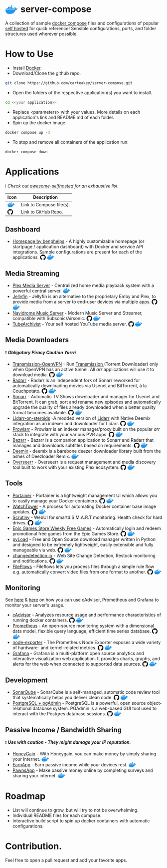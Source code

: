 # <img src="_assets/docker-compose.png" height="30" align="center"/> server-compose

A collection of sample [docker compose](https://docs.docker.com/compose/) files and configurations of popular [self hosted](https://www.reddit.com/r/selfhosted/) for quick reference! Sensible configurations, ports, and folder structures used wherever possible.

# How to Use

- Install [Docker](https://docs.docker.com/get-docker/).
- Download/Clone the github repo.
```bash
git clone https://github.com/carteakey/server-compose.git
```
- Open the folders of the respective application(s) you want to install.
```bash
cd <<your application>>
```
- Replace &lt;parameters&gt; with your values. More details on each application's link and README.md of each folder.
- Spin up the docker image.

```bash
docker compose up -d
```

- To stop and remove all containers of the application run:

```
docker compose down
```

# Applications

:information_source: _Check out [awesome-selfhosted](https://github.com/awesome-selfhosted/awesome-selfhosted) for an exhaustive list._

|Icon|Description|
|----|----|
|<img src="_assets/docker-compose.png" height="18" align="top"/> | Link to Compose file(s). 
| <img src="_assets/github.png" height="18" align="top"/> | Link to GitHub Repo.


## Dashboard

- [Homepage by benphelps](https://github.com/benphelps/homepage) - A highly customizable homepage (or startpage / application dashboard) with Docker and service API integrations. Sample configurations are present for each of the applications. 
<a href="https://github.com/benphelps/homepage"><img src="_assets/github.png" height="18" align="top"/></a>
<a href="homepage"><img src="_assets/docker-compose.png" height="18" align="top"/></a>

## Media Streaming

- [Plex Media Server](https://www.plex.tv/) - Centralized home media playback system with a powerful central server.
<a href="plexmediaserver"><img src="_assets/docker-compose.png" height="18" align="top"/></a>
- [Jellyfin](https://jellyfin.org) - Jellyfin is an alternative to the proprietary Emby and Plex, to provide media from a server to end-user devices via multiple apps.
<a href="https://github.com/jellyfin/jellyfin"><img src="_assets/github.png" height="18" align="top"/></a>
<a href="jellyfin"><img src="_assets/docker-compose.png" height="18" align="top"/></a>
- [Navidrome Music Server](https://www.navidrome.org) - Modern Music Server and Streamer, compatible with Subsonic/Airsonic.
<a href="https://github.com/navidrome/navidrome"><img src="_assets/github.png" height="18" align="top"/></a>
<a href="navidrome"><img src="_assets/docker-compose.png" height="18" align="top"/></a>
- [TubeArchivist](https://www.tubearchivist.com/) - Your self hosted YouTube media server. 
<a href="https://github.com/tubearchivist/tubearchivist"><img src="_assets/github.png" height="18" align="top"/></a>
<a href="tubearchivist"><img src="_assets/docker-compose.png" height="18" align="top"/></a>


## Media Downloaders

:exclamation: **_Obligatory Piracy Caution Yarrr!_**

- [Transmission-OpenVPN](https://haugene.github.io/docker-transmission-openvpn/) - Run [Transmission ]()(Torrent Downloader) only when OpenVPN has an active tunnel. All _arr_ applications will use it to download media.
<a href="https://github.com/haugene/docker-transmission-openvpn"><img src="_assets/github.png" height="18" align="top"/></a> 
<a href="transmission-openvpn"><img src="_assets/docker-compose.png" height="18" align="top"/></a>
- [Radarr](https://radarr.video/) - Radarr is an independent fork of Sonarr reworked for automatically downloading movies via Usenet and BitTorrent, à la Couchpotato.
<a href="https://github.com/Radarr/Radarr"><img src="_assets/github.png" height="18" align="top"/></a>
<a href="radarr"><img src="_assets/docker-compose.png" height="18" align="top"/></a>
- [Sonarr](https://sonarr.tv/) - Automatic TV Shows downloader and manager for Usenet and BitTorrent. It can grab, sort and rename new episodes and automatically upgrade the quality of files already downloaded when a better quality format becomes available. 
<a href="https://github.com/Sonarr/Sonarr"><img src="_assets/github.png" height="18" align="top"/></a>
<a href="sonarr"><img src="_assets/docker-compose.png" height="18" align="top"/></a>
- [Lidarr-on-steroids](https://github.com/youegraillot/lidarr-on-steroids) -A modded version of [Lidarr](https://lidarr.audio/) with Native Deemix integration as an indexer and downloader for Lidarr.
<a href="https://github.com/youegraillot/lidarr-on-steroids"><img src="_assets/github.png" height="18" align="top"/></a>
<a href="lidarr-on-steroids"><img src="_assets/docker-compose.png" height="18" align="top"/></a>
- [Prowlarr](https://wiki.servarr.com/prowlarr) - Prowlarr is an indexer manager/proxy built on the popular _arr_ stack to integrate with your various PVR apps. 
<a href="https://github.com/Prowlarr/Prowlarr"><img src="_assets/github.png" height="18" align="top"/></a>
<a href="prowlarr"><img src="_assets/docker-compose.png" height="18" align="top"/></a>
- [Bazarr](https://www.bazarr.media/) - Bazarr is a companion application to Sonarr and Radarr that manages and downloads subtitles based on requirements.
<a href="https://github.com/morpheus65535/bazarr"><img src="_assets/github.png" height="18" align="top"/></a>
<a href="bazarr"><img src="_assets/docker-compose.png" height="18" align="top"/></a>
- [Deemix](https://deemix.app/) - deemix is a barebone deezer downloader library built from the ashes of Deezloader Remix.
<a href="deemix"><img src="_assets/docker-compose.png" height="18" align="top"/></a>
- [Overseerr](https://overseerr.dev/) - Overseerr is a request management and media discovery tool built to work with your existing Plex ecosystem.
<a href="https://github.com/sct/overseerr"><img src="_assets/github.png" height="18" align="top"/></a>
<a href="overseerr"><img src="_assets/docker-compose.png" height="18" align="top"/></a>

## Tools
- [Portainer](https://www.portainer.io) - Portainer is a lightweight management UI which allows you to easily manage your Docker containers.
<a href="https://github.com/portainer/portainer"><img src="_assets/github.png" height="18" align="top"/></a>
<a href="portainer"><img src="_assets/docker-compose.png" height="18" align="top"/></a>
- [WatchTower](https://containrrr.dev/watchtower/) - A process for automating Docker container base image updates.
<a href="https://github.com/containrrr/watchtower"><img src="_assets/github.png" height="18" align="top"/></a>
<a href="watchtower"><img src="_assets/docker-compose.png" height="18" align="top"/></a>
- [Scrutiny](https://github.com/AnalogJ/scrutiny) - WebUI for smartd S.M.A.R.T monitoring. Health check for hard drives.
<a href="https://github.com/AnalogJ/scrutiny"><img src="_assets/github.png" height="18" align="top"/></a>
<a href="scrutiny"><img src="_assets/docker-compose.png" height="18" align="top"/></a>
- [Epic Games Store Weekly Free Games](https://hub.docker.com/r/charlocharlie/epicgames-freegames) - Automatically login and redeem promotional free games from the Epic Games Store.
<a href="https://github.com/claabs/epicgames-freegames-node"><img src="_assets/github.png" height="18" align="top"/></a>
<a href="epicgames-freegames"><img src="_assets/docker-compose.png" height="18" align="top"/></a>
- [pyLoad](https://pyload.net) - Free and Open Source download manager written in Python and designed to be extremely lightweight, easily extensible and fully manageable via web.
<a href="https://github.com/pyload/pyload"><img src="_assets/github.png" height="18" align="top"/></a>
<a href="pyload"><img src="_assets/docker-compose.png" height="18" align="top"/></a>
- [changedetection.io](https://github.com/dgtlmoon/changedetection.io) - Web Site Change Detection, Restock monitoring and notifications.
<a href="https://github.com/dgtlmoon/changedetection.io"><img src="_assets/github.png" height="18" align="top"/></a>
<a href="changedetection.io"><img src="_assets/docker-compose.png" height="18" align="top"/></a>
- [FileFlows](https://fileflows.com/) - Fileflows lets you process files through a simple rule flow e.g. automatically convert video files from one format to another.
<a href="https://github.com/revenz/FileFlows"><img src="_assets/github.png" height="18" align="top"/></a>
<a href="fileflows"><img src="_assets/docker-compose.png" height="18" align="top"/></a>


## Monitoring

See [here](https://prometheus.io/docs/guides/cadvisor/) & [here](https://grafana.com/docs/grafana/latest/getting-started/get-started-grafana-prometheus) on how you can use cAdvisor, Prometheus and Grafana to monitor your server's usage.

- [cAdvisor](https://github.com/google/cadvisor) - Analyzes resource usage and performance characteristics of running docker containers.
<a href="https://github.com/google/cadvisor"><img src="_assets/github.png" height="18" align="top"/></a>
<a href="cadvisor"><img src="_assets/docker-compose.png" height="18" align="top"/></a>
- [Prometheus](https://prometheus.io/) - An open-source monitoring system with a dimensional data model, flexible query language, efficient time series database.
<a href="https://github.com/prometheus/prometheus"><img src="_assets/github.png" height="18" align="top"/></a>
<a href="prometheus"><img src="_assets/docker-compose.png" height="18" align="top"/></a>
- [node-exporter](https://github.com/prometheus/node_exporter) - The Prometheus Node Exporter exposes a wide variety of hardware- and kernel-related metrics.
<a href="https://github.com/prometheus/node_exporter"><img src="_assets/github.png" height="18" align="top"/></a>
<a href="node-exporter"><img src="_assets/docker-compose.png" height="18" align="top"/></a>
- [Grafana](https://grafana.com/) - Grafana is a multi-platform open source analytics and interactive visualization web application. It provides charts, graphs, and alerts for the web when connected to supported data sources.
<a href="https://github.com/grafana/grafana"><img src="_assets/github.png" height="18" align="top"/></a>
<a href="grafana"><img src="_assets/docker-compose.png" height="18" align="top"/></a>

## Development

- [SonarQube](https://docs.sonarqube.org/latest) - SonarQube is a self-managed, automatic code review tool that systematically helps you deliver clean code.
<a href="https://github.com/SonarSource/sonarqube"><img src="_assets/github.png" height="18" align="top"/></a>
<a href="sonarqube"><img src="_assets/docker-compose.png" height="18" align="top"/></a>
- [PostgreSQL + pgAdmin](https://www.postgresql.org/) - PostgreSQL is a powerful, open source object-relational database system. PGAdmin is a web-based GUI tool used to interact with the Postgres database sessions.
<a href="https://github.com/postgres/postgres"><img src="_assets/github.png" height="18" align="top"/></a>
<a href="postgres-pgadmin"><img src="_assets/docker-compose.png" height="18" align="top"/></a>

## Passive Income / Bandwidth Sharing

:exclamation: **_Use with caution - They might damage your IP reputation._**

- [HoneyGain](https://www.honeygain.com/) - With Honeygain, you can make money by simply sharing your Internet.
<a href="honeygain"><img src="_assets/docker-compose.png" height="18" align="top"/></a>
- [EarnApp](https://earnapp.com/bandwidth) - Earn passive income while your devices rest.
<a href="earnapp"><img src="_assets/docker-compose.png" height="18" align="top"/></a>
- [PawnsApp](https://pawns.app/internet-sharing/) - Make passive money online by completing surveys and sharing your internet. 
<a href="pawnscli"><img src="_assets/docker-compose.png" height="18" align="top"/></a>

# Roadmap

- List will continue to grow, but will try to not be overwhelming.
- Individual README files for each compose.
- Interactive build script to spin up docker containers with automatic configurations.

# Contribution.

Feel free to open a pull request and add your favorite apps.
